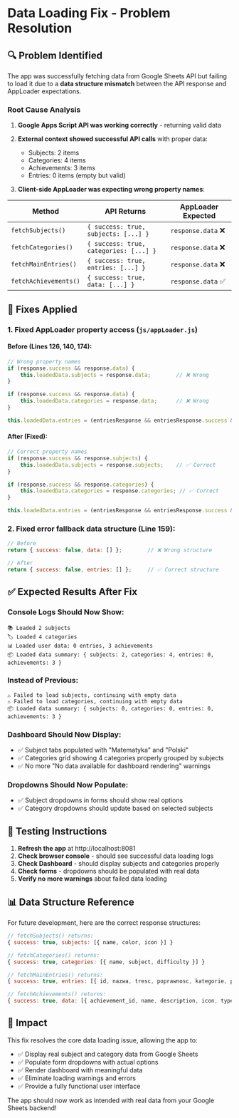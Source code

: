 # Data Loading Fix - Problem Resolution

## 🔍 **Problem Identified**
The app was successfully fetching data from Google Sheets API but failing to load it due to a **data structure mismatch** between the API response and AppLoader expectations.

### Root Cause Analysis
1. **Google Apps Script API was working correctly** - returning valid data
2. **External context showed successful API calls** with proper data:
   - Subjects: 2 items
   - Categories: 4 items  
   - Achievements: 3 items
   - Entries: 0 items (empty but valid)

3. **Client-side AppLoader was expecting wrong property names**:

| Method | API Returns | AppLoader Expected |
|--------|-------------|-------------------|
| `fetchSubjects()` | `{ success: true, subjects: [...] }` | `response.data` ❌ |
| `fetchCategories()` | `{ success: true, categories: [...] }` | `response.data` ❌ |
| `fetchMainEntries()` | `{ success: true, entries: [...] }` | `response.data` ❌ |
| `fetchAchievements()` | `{ success: true, data: [...] }` | `response.data` ✅ |

## 🔧 **Fixes Applied**

### 1. **Fixed AppLoader property access** (`js/appLoader.js`)

#### Before (Lines 126, 140, 174):
```javascript
// Wrong property names
if (response.success && response.data) {
    this.loadedData.subjects = response.data;        // ❌ Wrong
}

if (response.success && response.data) { 
    this.loadedData.categories = response.data;      // ❌ Wrong
}

this.loadedData.entries = (entriesResponse && entriesResponse.success && entriesResponse.data) ? entriesResponse.data : []; // ❌ Wrong
```

#### After (Fixed):
```javascript
// Correct property names
if (response.success && response.subjects) {
    this.loadedData.subjects = response.subjects;    // ✅ Correct
}

if (response.success && response.categories) {
    this.loadedData.categories = response.categories; // ✅ Correct
}

this.loadedData.entries = (entriesResponse && entriesResponse.success && entriesResponse.entries) ? entriesResponse.entries : []; // ✅ Correct
```

### 2. **Fixed error fallback data structure** (Line 159):
```javascript
// Before
return { success: false, data: [] };        // ❌ Wrong structure

// After  
return { success: false, entries: [] };     // ✅ Correct structure
```

## ✅ **Expected Results After Fix**

### Console Logs Should Now Show:
```
📚 Loaded 2 subjects
🏷️ Loaded 4 categories  
📊 Loaded user data: 0 entries, 3 achievements
📦 Loaded data summary: { subjects: 2, categories: 4, entries: 0, achievements: 3 }
```

### Instead of Previous:
```
⚠️ Failed to load subjects, continuing with empty data
⚠️ Failed to load categories, continuing with empty data
📦 Loaded data summary: { subjects: 0, categories: 0, entries: 0, achievements: 3 }
```

### Dashboard Should Now Display:
- ✅ Subject tabs populated with "Matematyka" and "Polski"
- ✅ Categories grid showing 4 categories properly grouped by subjects
- ✅ No more "No data available for dashboard rendering" warnings

### Dropdowns Should Now Populate:
- ✅ Subject dropdowns in forms should show real options
- ✅ Category dropdowns should update based on selected subjects

## 🧪 **Testing Instructions**
1. **Refresh the app** at http://localhost:8081
2. **Check browser console** - should see successful data loading logs
3. **Check Dashboard** - should display subjects and categories properly
4. **Check forms** - dropdowns should be populated with real data
5. **Verify no more warnings** about failed data loading

## 📊 **Data Structure Reference**
For future development, here are the correct response structures:

```javascript
// fetchSubjects() returns:
{ success: true, subjects: [{ name, color, icon }] }

// fetchCategories() returns:  
{ success: true, categories: [{ name, subject, difficulty }] }

// fetchMainEntries() returns:
{ success: true, entries: [{ id, nazwa, tresc, poprawnosc, kategorie, przedmiot, timestamp }] }

// fetchAchievements() returns:
{ success: true, data: [{ achievement_id, name, description, icon, type, target_value, points_reward, unlocked, unlock_date }] }
```

## 🎯 **Impact**
This fix resolves the core data loading issue, allowing the app to:
- ✅ Display real subject and category data from Google Sheets
- ✅ Populate form dropdowns with actual options
- ✅ Render dashboard with meaningful data
- ✅ Eliminate loading warnings and errors
- ✅ Provide a fully functional user interface

The app should now work as intended with real data from your Google Sheets backend!
